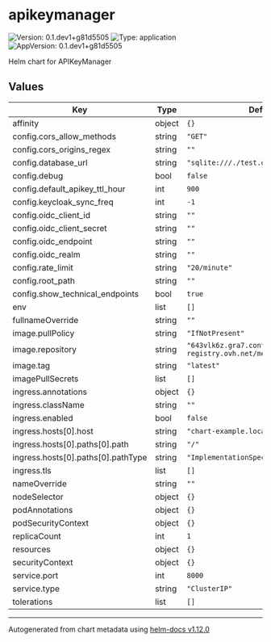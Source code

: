 # apikeymanager

![Version: 0.1.dev1+g81d5505](https://img.shields.io/badge/Version-0.1.dev1+g81d5505-informational?style=flat-square) ![Type: application](https://img.shields.io/badge/Type-application-informational?style=flat-square) ![AppVersion: 0.1.dev1+g81d5505](https://img.shields.io/badge/AppVersion-0.1.dev1+g81d5505-informational?style=flat-square)

Helm chart for APIKeyManager

## Values

| Key | Type | Default | Description |
|-----|------|---------|-------------|
| affinity | object | `{}` |  |
| config.cors_allow_methods | string | `"GET"` |  |
| config.cors_origins_regex | string | `""` |  |
| config.database_url | string | `"sqlite:///./test.db"` |  |
| config.debug | bool | `false` |  |
| config.default_apikey_ttl_hour | int | `900` |  |
| config.keycloak_sync_freq | int | `-1` |  |
| config.oidc_client_id | string | `""` |  |
| config.oidc_client_secret | string | `""` |  |
| config.oidc_endpoint | string | `""` |  |
| config.oidc_realm | string | `""` |  |
| config.rate_limit | string | `"20/minute"` |  |
| config.root_path | string | `""` |  |
| config.show_technical_endpoints | bool | `true` |  |
| env | list | `[]` |  |
| fullnameOverride | string | `""` |  |
| image.pullPolicy | string | `"IfNotPresent"` |  |
| image.repository | string | `"643vlk6z.gra7.container-registry.ovh.net/metis/apikeymanager"` |  |
| image.tag | string | `"latest"` |  |
| imagePullSecrets | list | `[]` |  |
| ingress.annotations | object | `{}` |  |
| ingress.className | string | `""` |  |
| ingress.enabled | bool | `false` |  |
| ingress.hosts[0].host | string | `"chart-example.local"` |  |
| ingress.hosts[0].paths[0].path | string | `"/"` |  |
| ingress.hosts[0].paths[0].pathType | string | `"ImplementationSpecific"` |  |
| ingress.tls | list | `[]` |  |
| nameOverride | string | `""` |  |
| nodeSelector | object | `{}` |  |
| podAnnotations | object | `{}` |  |
| podSecurityContext | object | `{}` |  |
| replicaCount | int | `1` |  |
| resources | object | `{}` |  |
| securityContext | object | `{}` |  |
| service.port | int | `8000` |  |
| service.type | string | `"ClusterIP"` |  |
| tolerations | list | `[]` |  |

----------------------------------------------
Autogenerated from chart metadata using [helm-docs v1.12.0](https://github.com/norwoodj/helm-docs/releases/v1.12.0)
